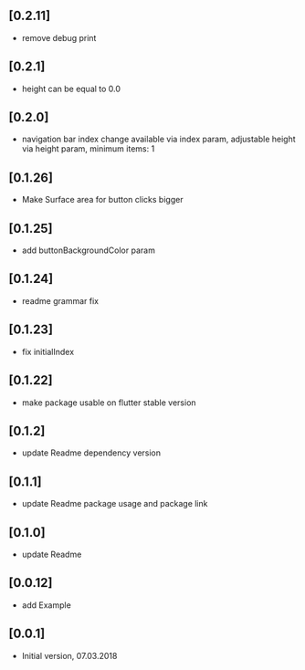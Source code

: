 ## [0.2.11]
- remove debug print

## [0.2.1]
- height can be equal to 0.0

## [0.2.0]
- navigation bar index change available via index param, adjustable height via height param, minimum items: 1

## [0.1.26]
- Make Surface area for button clicks bigger

## [0.1.25]
- add buttonBackgroundColor param

## [0.1.24]
- readme grammar fix

## [0.1.23]
- fix initialIndex

## [0.1.22]
- make package usable on flutter stable version

## [0.1.2]
- update Readme dependency version

## [0.1.1]
- update Readme package usage and package link

## [0.1.0]
- update Readme

## [0.0.12]
- add Example

## [0.0.1]
- Initial version, 07.03.2018